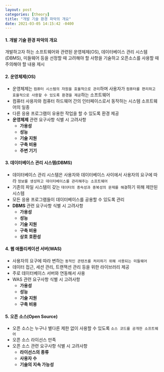 ```yaml
---
layout: post
categories: [theory]
title: "개발 기술 환경 파악의 개요"
date: 2021-03-05 14:15:42 -0400
---
```


#### 1. 개발 기술 환경 파악의 개요

개발하고자 하는 소프트웨어와 관련된 운영체제(OS), 데이터베이스 관리 시스템(DBMS), 미들웨어 등을 선정할 때 고려해야 할 사항을 기술하고 오픈소스를 사용할 때 주의해야 할 내용 제시

#### 2. 운영체제(OS)

- 운영체제는 `컴퓨터 시스템의 자원을 효율적으로 관리`하며 사용자가 `컴퓨터를 편리하고 효율적으로 사용할 수 있도록 환경을 제공`하는 소프트웨어
- 컴퓨터 사용자와 컴퓨터 하드웨어 간의 인터페이스로서 동작하는 시스템 소프트웨어의 일종
- 다른 응용 프로그램이 유용한 작업을 할 수 있도록 환경 제공
- **운영체제** 관련 요구사항 식별 시 고려사항
  - **가용성**
  - **성능**
  - **기술 지원**
  - **구축 비용**
  - **주변 기기**

#### 3. 데이터베이스 관리 시스템(DBMS)

- 데이터베이스 관리 시스템은 사용자와 데이터베이스 사이에서 사용자의 요구에 따라 `정보를 생성하고 데이터베이스를 관리해주는 소프트웨어`
- 기존의 파일 시스템이 갖는 `데이터의 종속성과 중복성의 문제를 해결`하기 위해 제안된 시스템
- 모든 응용 프로그램들이 데이터베이스를 공용할 수 있도록 관리
- **DBMS** 관련 요구사항 식별 시 고려사항
  - **가용성**
  - **성능**
  - **기술 지원**
  - **구축 비용**
  - **상호 호환성**

#### 4. 웹 애플리케이션 서버(WAS)

- 사용자의 요구에 따라 변하는 `동적인 콘텐츠를 처리하기 위해 사용되는 미들웨어` 
- 데이터 접근, 세션 관리, 트랜잭션 관리 등을 위한 라이브러리 제공
- 주로 데이터베이스 서버와 연동해서 사용
- WAS 관련 요구사항 식별 시 고려사항
  - **가용성**
  - **성능**
  - **기술 지원**
  - **구축 비용**

#### 5. 오픈 소스(Open Source)

- 오픈 소스는 누구나 별다른 제한 없이 사용할 수 있도록 `소스 코드를 공개한 소프트웨어`
- 오픈 소스 라이선스 만족
- 오픈 소스 관련 요구사항 식별 시 고려사항
  - **라이선스의 종류**
  - **사용자 수**
  - **기술의 지속 가능성**